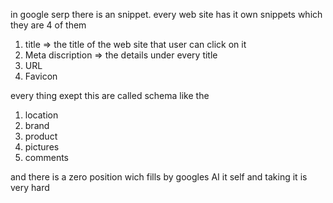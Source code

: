 in google serp there is an snippet. every web site has it own snippets which they are 4 of them 
1. title => the title of the web site that user can click on it
2. Meta discription => the details under every title
3. URL
4. Favicon

every thing exept this are called schema like the 
1. location
2. brand
3. product
4. pictures
5. comments

and there is a zero position wich fills by googles AI it self and taking it is very hard